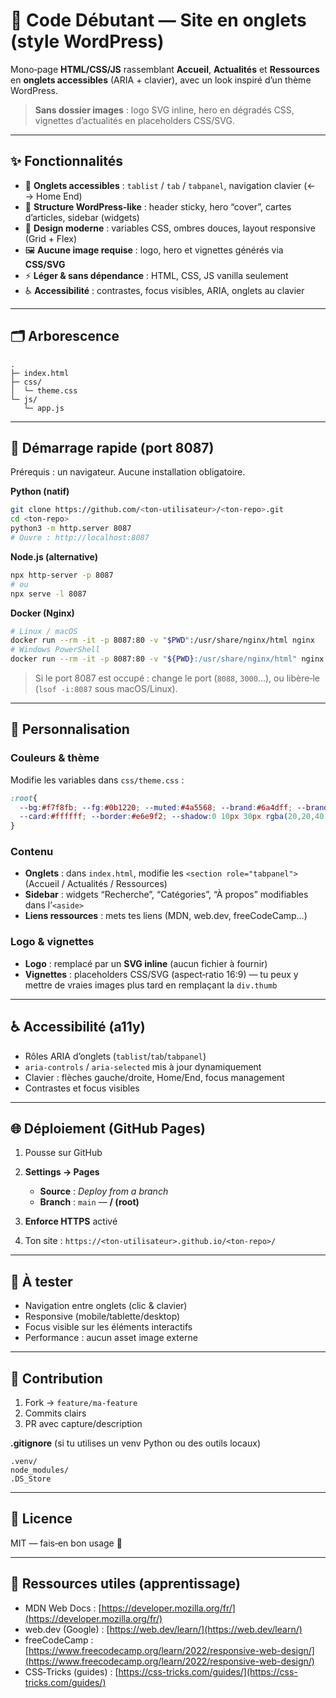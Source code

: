 # 📘 Code Débutant — Site en onglets (style WordPress)

Mono‑page **HTML/CSS/JS** rassemblant **Accueil**, **Actualités** et **Ressources** en **onglets accessibles** (ARIA + clavier), avec un look inspiré d’un thème WordPress.

> **Sans dossier images** : logo SVG inline, hero en dégradés CSS, vignettes d’actualités en placeholders CSS/SVG.

---

## ✨ Fonctionnalités

* 🧭 **Onglets accessibles** : `tablist` / `tab` / `tabpanel`, navigation clavier (← → Home End)
* 🧱 **Structure WordPress‑like** : header sticky, hero “cover”, cartes d’articles, sidebar (widgets)
* 🎨 **Design moderne** : variables CSS, ombres douces, layout responsive (Grid + Flex)
* 🖼️ **Aucune image requise** : logo, hero et vignettes générés via **CSS/SVG**
* ⚡ **Léger & sans dépendance** : HTML, CSS, JS vanilla seulement
* ♿ **Accessibilité** : contrastes, focus visibles, ARIA, onglets au clavier

---

## 🗂️ Arborescence

```
.
├─ index.html
├─ css/
│  └─ theme.css
└─ js/
   └─ app.js
```

---

## 🚀 Démarrage rapide (port 8087)

Prérequis : un navigateur. Aucune installation obligatoire.

**Python (natif)**

```bash
git clone https://github.com/<ton-utilisateur>/<ton-repo>.git
cd <ton-repo>
python3 -m http.server 8087
# Ouvre : http://localhost:8087
```

**Node.js (alternative)**

```bash
npx http-server -p 8087
# ou
npx serve -l 8087
```

**Docker (Nginx)**

```bash
# Linux / macOS
docker run --rm -it -p 8087:80 -v "$PWD":/usr/share/nginx/html nginx
# Windows PowerShell
docker run --rm -it -p 8087:80 -v "${PWD}:/usr/share/nginx/html" nginx
```

> Si le port 8087 est occupé : change le port (`8088`, `3000`…), ou libère‑le (`lsof -i:8087` sous macOS/Linux).

---

## 🧩 Personnalisation

### Couleurs & thème

Modifie les variables dans `css/theme.css` :

```css
:root{
  --bg:#f7f8fb; --fg:#0b1220; --muted:#4a5568; --brand:#6a4dff; --brand-2:#ff6adf;
  --card:#ffffff; --border:#e6e9f2; --shadow:0 10px 30px rgba(20,20,40,.08);
}
```

### Contenu

* **Onglets** : dans `index.html`, modifie les `<section role="tabpanel">` (Accueil / Actualités / Ressources)
* **Sidebar** : widgets “Recherche”, “Catégories”, “À propos” modifiables dans l’`<aside>`
* **Liens ressources** : mets tes liens (MDN, web.dev, freeCodeCamp…)

### Logo & vignettes

* **Logo** : remplacé par un **SVG inline** (aucun fichier à fournir)
* **Vignettes** : placeholders CSS/SVG (aspect‑ratio 16:9) — tu peux y mettre de vraies images plus tard en remplaçant la `div.thumb`

---

## ♿ Accessibilité (a11y)

* Rôles ARIA d’onglets (`tablist`/`tab`/`tabpanel`)
* `aria-controls` / `aria-selected` mis à jour dynamiquement
* Clavier : flèches gauche/droite, Home/End, focus management
* Contrastes et focus visibles

---

## 🌐 Déploiement (GitHub Pages)

1. Pousse sur GitHub
2. **Settings → Pages**

   * **Source** : *Deploy from a branch*
   * **Branch** : `main` — **/ (root)**
3. **Enforce HTTPS** activé
4. Ton site : `https://<ton-utilisateur>.github.io/<ton-repo>/`

---

## 🧪 À tester

* Navigation entre onglets (clic & clavier)
* Responsive (mobile/tablette/desktop)
* Focus visible sur les éléments interactifs
* Performance : aucun asset image externe

---

## 🤝 Contribution

1. Fork → `feature/ma-feature`
2. Commits clairs
3. PR avec capture/description

**.gitignore** (si tu utilises un venv Python ou des outils locaux)

```
.venv/
node_modules/
.DS_Store
```

---

## 🪪 Licence

MIT — fais‑en bon usage 🙌

---

## 📎 Ressources utiles (apprentissage)

* MDN Web Docs : [https://developer.mozilla.org/fr/](https://developer.mozilla.org/fr/)
* web.dev (Google) : [https://web.dev/learn/](https://web.dev/learn/)
* freeCodeCamp : [https://www.freecodecamp.org/learn/2022/responsive-web-design/](https://www.freecodecamp.org/learn/2022/responsive-web-design/)
* CSS‑Tricks (guides) : [https://css-tricks.com/guides/](https://css-tricks.com/guides/)
